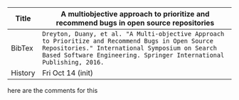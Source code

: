 | Title   | A multiobjective approach to prioritize and recommend bugs in open source repositories                                                                                                                                   |
|---------|--------------------------------------------------------------------------------------------------------------------------------------------------------------------------------------------------------------------------|
| BibTex  |``` Dreyton, Duany, et al. "A Multi-objective Approach to Prioritize and Recommend Bugs in Open Source Repositories." International Symposium on Search Based Software Engineering. Springer International Publishing, 2016. ```|
| History | Fri Oct 14 (init)                                                                                                                                                                                                        |

here are the comments for this

